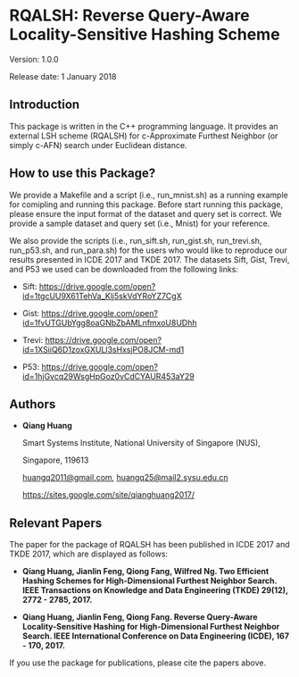 # RQALSH: Reverse Query-Aware Locality-Sensitive Hashing Scheme

Version: 1.0.0

Release date: 1 January 2018


Introduction
--------

This package is written in the C++ programming language. It provides an 
external LSH scheme (RQALSH) for c-Approximate Furthest Neighbor (or simply 
c-AFN) search under Euclidean distance.

How to use this Package?
--------

We provide a Makefile and a script (i.e., run_mnist.sh) as a running example 
for comipling and running this package. Before start running this package, 
please ensure the input format of the dataset and query set is correct. We 
provide a sample dataset and query set (i.e., Mnist) for your reference.

We also provide the scripts (i.e., run_sift.sh, run_gist.sh, run_trevi.sh,
run_p53.sh, and run_para.sh) for the users who would like to reproduce our 
results presented in ICDE 2017 and TKDE 2017. The datasets Sift, Gist, Trevi, 
and P53 we used can be downloaded from the following links:

* Sift: https://drive.google.com/open?id=1tgcUU9X61TehVa_Klj5skVdYRoYZ7CgX

* Gist: https://drive.google.com/open?id=1fvUTGUbYgg8oaGNbZbAMLnfmxoU8UDhh

* Trevi: https://drive.google.com/open?id=1XSiiQ6D1zoxGXULl3sHxsjPO8JCM-md1

* P53: https://drive.google.com/open?id=1hjGvcq29WsgHpGoz0vCdCYAUR453aY29


Authors
--------

* **Qiang Huang**

  Smart Systems Institute, National University of Singapore (NUS),
  
  Singapore, 119613 
  
  huangq2011@gmail.com, huangq25@mail2.sysu.edu.cn
  
  https://sites.google.com/site/qianghuang2017/


Relevant Papers
--------

The paper for the package of RQALSH has been published in ICDE 2017 and TKDE 2017, 
which are displayed as follows:

* **Qiang Huang, Jianlin Feng, Qiong Fang, Wilfred Ng. Two Efficient Hashing Schemes 
for High-Dimensional Furthest Neighbor Search. IEEE Transactions on Knowledge and 
Data Engineering (TKDE) 29(12), 2772 - 2785, 2017.**

* **Qiang Huang, Jianlin Feng, Qiong Fang. Reverse Query-Aware Locality-Sensitive 
Hashing for High-Dimensional Furthest Neighbor Search. IEEE International Conference 
on Data Engineering (ICDE), 167 - 170, 2017.**

If you use the package for publications, please cite the papers above.
